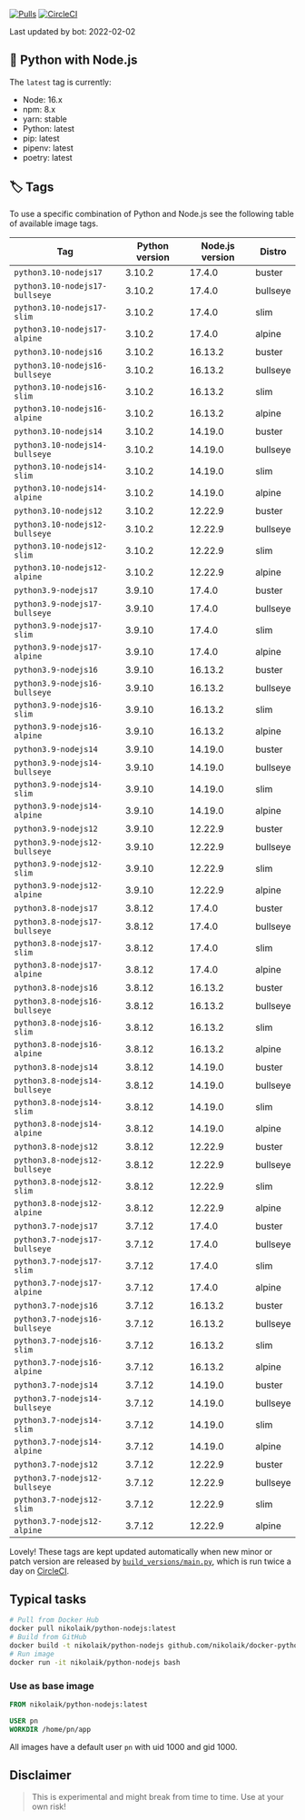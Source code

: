 [![Pulls](https://img.shields.io/docker/pulls/nikolaik/python-nodejs.svg?style=flat-square)](https://hub.docker.com/r/nikolaik/python-nodejs/)
[![CircleCI](https://img.shields.io/circleci/project/github/nikolaik/docker-python-nodejs.svg?style=flat-square)](https://circleci.com/gh/nikolaik/docker-python-nodejs)

Last updated by bot: 2022-02-02

## 🐳 Python with Node.js 
The `latest` tag is currently:

- Node: 16.x
- npm: 8.x
- yarn: stable
- Python: latest
- pip: latest
- pipenv: latest
- poetry: latest

## 🏷 Tags
To use a specific combination of Python and Node.js see the following table of available image tags.

Tag | Python version | Node.js version | Distro
--- | --- | --- | ---
`python3.10-nodejs17` | 3.10.2 | 17.4.0 | buster
`python3.10-nodejs17-bullseye` | 3.10.2 | 17.4.0 | bullseye
`python3.10-nodejs17-slim` | 3.10.2 | 17.4.0 | slim
`python3.10-nodejs17-alpine` | 3.10.2 | 17.4.0 | alpine
`python3.10-nodejs16` | 3.10.2 | 16.13.2 | buster
`python3.10-nodejs16-bullseye` | 3.10.2 | 16.13.2 | bullseye
`python3.10-nodejs16-slim` | 3.10.2 | 16.13.2 | slim
`python3.10-nodejs16-alpine` | 3.10.2 | 16.13.2 | alpine
`python3.10-nodejs14` | 3.10.2 | 14.19.0 | buster
`python3.10-nodejs14-bullseye` | 3.10.2 | 14.19.0 | bullseye
`python3.10-nodejs14-slim` | 3.10.2 | 14.19.0 | slim
`python3.10-nodejs14-alpine` | 3.10.2 | 14.19.0 | alpine
`python3.10-nodejs12` | 3.10.2 | 12.22.9 | buster
`python3.10-nodejs12-bullseye` | 3.10.2 | 12.22.9 | bullseye
`python3.10-nodejs12-slim` | 3.10.2 | 12.22.9 | slim
`python3.10-nodejs12-alpine` | 3.10.2 | 12.22.9 | alpine
`python3.9-nodejs17` | 3.9.10 | 17.4.0 | buster
`python3.9-nodejs17-bullseye` | 3.9.10 | 17.4.0 | bullseye
`python3.9-nodejs17-slim` | 3.9.10 | 17.4.0 | slim
`python3.9-nodejs17-alpine` | 3.9.10 | 17.4.0 | alpine
`python3.9-nodejs16` | 3.9.10 | 16.13.2 | buster
`python3.9-nodejs16-bullseye` | 3.9.10 | 16.13.2 | bullseye
`python3.9-nodejs16-slim` | 3.9.10 | 16.13.2 | slim
`python3.9-nodejs16-alpine` | 3.9.10 | 16.13.2 | alpine
`python3.9-nodejs14` | 3.9.10 | 14.19.0 | buster
`python3.9-nodejs14-bullseye` | 3.9.10 | 14.19.0 | bullseye
`python3.9-nodejs14-slim` | 3.9.10 | 14.19.0 | slim
`python3.9-nodejs14-alpine` | 3.9.10 | 14.19.0 | alpine
`python3.9-nodejs12` | 3.9.10 | 12.22.9 | buster
`python3.9-nodejs12-bullseye` | 3.9.10 | 12.22.9 | bullseye
`python3.9-nodejs12-slim` | 3.9.10 | 12.22.9 | slim
`python3.9-nodejs12-alpine` | 3.9.10 | 12.22.9 | alpine
`python3.8-nodejs17` | 3.8.12 | 17.4.0 | buster
`python3.8-nodejs17-bullseye` | 3.8.12 | 17.4.0 | bullseye
`python3.8-nodejs17-slim` | 3.8.12 | 17.4.0 | slim
`python3.8-nodejs17-alpine` | 3.8.12 | 17.4.0 | alpine
`python3.8-nodejs16` | 3.8.12 | 16.13.2 | buster
`python3.8-nodejs16-bullseye` | 3.8.12 | 16.13.2 | bullseye
`python3.8-nodejs16-slim` | 3.8.12 | 16.13.2 | slim
`python3.8-nodejs16-alpine` | 3.8.12 | 16.13.2 | alpine
`python3.8-nodejs14` | 3.8.12 | 14.19.0 | buster
`python3.8-nodejs14-bullseye` | 3.8.12 | 14.19.0 | bullseye
`python3.8-nodejs14-slim` | 3.8.12 | 14.19.0 | slim
`python3.8-nodejs14-alpine` | 3.8.12 | 14.19.0 | alpine
`python3.8-nodejs12` | 3.8.12 | 12.22.9 | buster
`python3.8-nodejs12-bullseye` | 3.8.12 | 12.22.9 | bullseye
`python3.8-nodejs12-slim` | 3.8.12 | 12.22.9 | slim
`python3.8-nodejs12-alpine` | 3.8.12 | 12.22.9 | alpine
`python3.7-nodejs17` | 3.7.12 | 17.4.0 | buster
`python3.7-nodejs17-bullseye` | 3.7.12 | 17.4.0 | bullseye
`python3.7-nodejs17-slim` | 3.7.12 | 17.4.0 | slim
`python3.7-nodejs17-alpine` | 3.7.12 | 17.4.0 | alpine
`python3.7-nodejs16` | 3.7.12 | 16.13.2 | buster
`python3.7-nodejs16-bullseye` | 3.7.12 | 16.13.2 | bullseye
`python3.7-nodejs16-slim` | 3.7.12 | 16.13.2 | slim
`python3.7-nodejs16-alpine` | 3.7.12 | 16.13.2 | alpine
`python3.7-nodejs14` | 3.7.12 | 14.19.0 | buster
`python3.7-nodejs14-bullseye` | 3.7.12 | 14.19.0 | bullseye
`python3.7-nodejs14-slim` | 3.7.12 | 14.19.0 | slim
`python3.7-nodejs14-alpine` | 3.7.12 | 14.19.0 | alpine
`python3.7-nodejs12` | 3.7.12 | 12.22.9 | buster
`python3.7-nodejs12-bullseye` | 3.7.12 | 12.22.9 | bullseye
`python3.7-nodejs12-slim` | 3.7.12 | 12.22.9 | slim
`python3.7-nodejs12-alpine` | 3.7.12 | 12.22.9 | alpine

Lovely! These tags are kept updated automatically when new minor or patch version are released by [`build_versions/main.py`](./build_versions/main.py), which is run twice a day on [CircleCI](https://circleci.com/gh/nikolaik/docker-python-nodejs).

## Typical tasks
```bash
# Pull from Docker Hub
docker pull nikolaik/python-nodejs:latest
# Build from GitHub
docker build -t nikolaik/python-nodejs github.com/nikolaik/docker-python-nodejs
# Run image
docker run -it nikolaik/python-nodejs bash
```

### Use as base image
```Dockerfile
FROM nikolaik/python-nodejs:latest

USER pn
WORKDIR /home/pn/app
```

All images have a default user `pn` with uid 1000 and gid 1000.

## Disclaimer
> This is experimental and might break from time to time. Use at your own risk!
